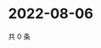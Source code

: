 # 2022-08-06

共 0 条

<!-- BEGIN WEIBO -->
<!-- 最后更新时间 Sat Aug 06 2022 12:11:14 GMT+0800 (China Standard Time) -->

<!-- END WEIBO -->
